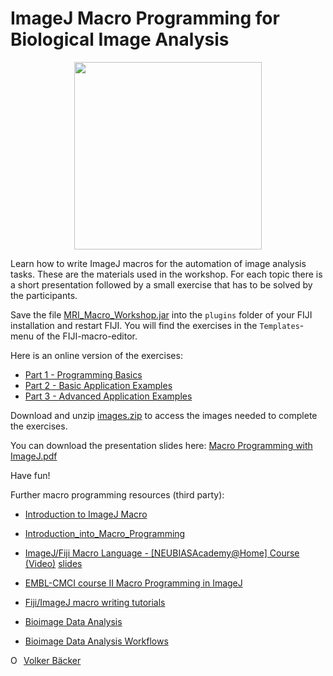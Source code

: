 <meta name="google-site-verification" content="SVVm4-xspcAPFmODJrkl8DEGKvIEtdms2G76dkdna-k" />

# ImageJ Macro Programming for Biological Image Analysis
<p align="center"><img src='http://dev.mri.cnrs.fr/attachments/download/2381/macro.png' width='300'/></p>

Learn how to write ImageJ macros for the automation of image analysis tasks. These are the materials used in the workshop. For each topic there is a short presentation followed by a small exercise that has to be solved by the participants.

Save the file [MRI_Macro_Workshop.jar](https://github.com/MontpellierRessourcesImagerie/ij-macro-programming-workshop/releases/download/v1.0/MRI_Macro_Workshop.jar) into the ``plugins`` folder of your FIJI installation and restart FIJI. You will find the exercises in the ``Templates``-menu of the FIJI-macro-editor.

Here is an online version of the exercises:

- [Part 1 - Programming Basics](./part1.md)
- [Part 2 - Basic Application Examples](./part2.md)
- [Part 3 - Advanced Application Examples](./part3.md)

Download and unzip [images.zip](http://dev.mri.cnrs.fr/attachments/download/2372/images.zip) to access the images needed to complete the exercises.

You can download the presentation slides here: [Macro Programming with ImageJ.pdf](https://github.com/MontpellierRessourcesImagerie/ij-macro-programming-workshop/raw/master/Macro%20Programming%20with%20ImageJ.pdf)

Have fun!

Further macro programming resources (third party):

- [Introduction to	ImageJ	Macro](https://indico.mpi-cbg.de/event/39/attachments/50/79/IA_Course_IJ_Macro_2017_booklet.pdf)
- [Introduction_into_Macro_Programming](https://imagej.net/Introduction_into_Macro_Programming)
- [ImageJ/Fiji Macro Language - [NEUBIASAcademy@Home] Course (Video)](https://www.youtube.com/watch?v=o8tfkdcd3DA) [slides](https://github.com/ahklemm/ImageJMacro_Introduction/blob/master/2020418_ImageJMacro.pdf)
- [EMBL-CMCI course II Macro Programming in ImageJ](http://nucpc92.ph.man.ac.uk/download2/MPHYS/imagej/docs/imagej_Maco_programming_in_ImageJ.pdf)
- [Fiji/ImageJ macro writing tutorials](http://imaging.biotech.cornell.edu/index.php/fiji-imagej-macro-writing-tutorials/)

- [Bioimage Data Analysis](https://analyticalscience.wiley.com/do/10.1002/was.00050003/full/bioimagedataanalysis.pdf)
- [Bioimage Data Analysis Workflows](https://link.springer.com/book/10.1007%2F978-3-030-22386-1)

<div itemscope itemtype="https://schema.org/Person"><a itemprop="sameAs" content="https://orcid.org/0000-0002-9129-6403" href="https://orcid.org/0000-0002-9129-6403" target="orcid.widget" rel="noopener noreferrer" style="vertical-align:top;"><img src="https://orcid.org/sites/default/files/images/orcid_16x16.png" style="width:1em;margin-right:.5em;" alt="ORCID iD icon">Volker Bäcker</a></div>
